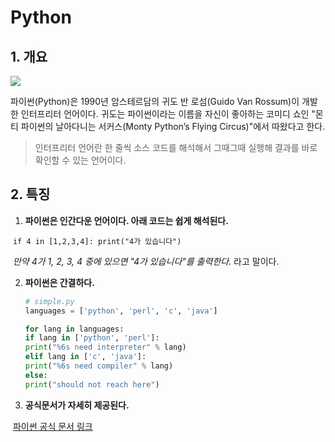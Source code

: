 # Python



## 1. 개요

![](https://wikidocs.net/images/page/5/pahkey_KRRKrp.png)



파이썬(Python)은 1990년 암스테르담의 귀도 반 로섬(Guido Van Rossum)이 개발한 인터프리터 언어이다. 귀도는 파이썬이라는 이름을 자신이 좋아하는 코미디 쇼인 "몬티 파이썬의 날아다니는 서커스(Monty Python’s Flying Circus)"에서 따왔다고 한다.

> 인터프리터 언어란 한 줄씩 소스 코드를 해석해서 그때그때 실행해 결과를 바로 확인할 수 있는 언어이다.



## 2. 특징

1. **파이썬은 인간다운 언어이다. 아래 코드는 쉽게 해석된다.**

​		`if 4 in [1,2,3,4]: print("4가 있습니다")`

​		_만약 4가 1, 2, 3, 4 중에 있으면 "4가 있습니다"를 출력한다._ 라고 말이다.

2. **파이썬은 간결하다.**

   ```python
   # simple.py
   languages = ['python', 'perl', 'c', 'java']
   
   for lang in languages:
   if lang in ['python', 'perl']:
   print("%6s need interpreter" % lang)
   elif lang in ['c', 'java']:
   print("%6s need compiler" % lang)
   else:
   print("should not reach here")
   ```

3. **공식문서가 자세히 제공된다.**

​		[파이썬 공식 문서 링크](https://docs.python.org/3/)

